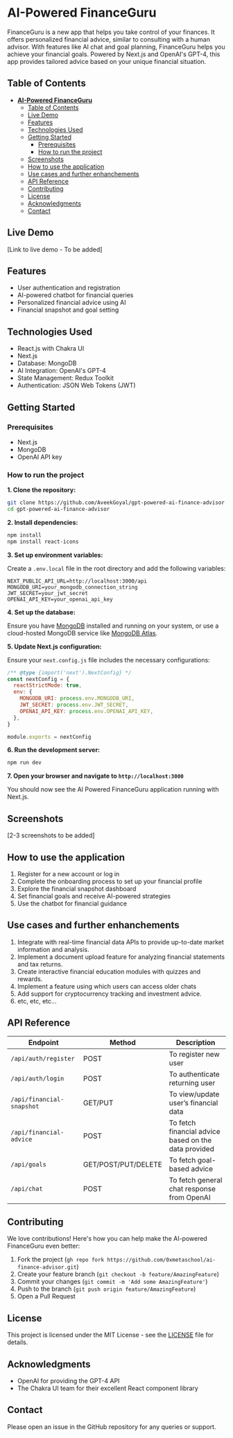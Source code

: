 # **AI-Powered FinanceGuru**

FinanceGuru is a new app that helps you take control of your finances. It offers personalized financial advice, similar to consulting with a human advisor. With features like AI chat and goal planning, FinanceGuru helps you achieve your financial goals. Powered by Next.js and OpenAI's GPT-4, this app provides tailored advice based on your unique financial situation.

## Table of Contents

- [**AI-Powered FinanceGuru**](#ai-powered-financeguru)
  - [Table of Contents](#table-of-contents)
  - [Live Demo](#live-demo)
  - [Features](#features)
  - [Technologies Used](#technologies-used)
  - [Getting Started](#getting-started)
    - [Prerequisites](#prerequisites)
    - [How to run the project](#how-to-run-the-project)
  - [Screenshots](#screenshots)
  - [How to use the application](#how-to-use-the-application)
  - [Use cases and further enhanchements](#use-cases-and-further-enhanchements)
  - [API Reference](#api-reference)
  - [Contributing](#contributing)
  - [License](#license)
  - [Acknowledgments](#acknowledgments)
  - [Contact](#contact)

## Live Demo

[Link to live demo - To be added]

## Features

- User authentication and registration
- AI-powered chatbot for financial queries
- Personalized financial advice using AI
- Financial snapshot and goal setting

## Technologies Used

- React.js with Chakra UI
- Next.js
- Database: MongoDB
- AI Integration: OpenAI's GPT-4
- State Management: Redux Toolkit
- Authentication: JSON Web Tokens (JWT)

## Getting Started

### Prerequisites

- Next.js
- MongoDB
- OpenAI API key

### How to run the project

**1. Clone the repository:**

```bash
git clone https://github.com/AveekGoyal/gpt-powered-ai-finance-advisor.git
cd gpt-powered-ai-finance-advisor
```

**2. Install dependencies:**

```bash
npm install
npm install react-icons
```

**3. Set up environment variables:**

Create a `.env.local` file in the root directory and add the following variables:

```
NEXT_PUBLIC_API_URL=http://localhost:3000/api
MONGODB_URI=your_mongodb_connection_string
JWT_SECRET=your_jwt_secret
OPENAI_API_KEY=your_openai_api_key
```

**4. Set up the database:**

Ensure you have [MongoDB](https://www.mongodb.com/) installed and running on your system, or use a cloud-hosted MongoDB service like [MongoDB Atlas](https://www.mongodb.com/products/platform/atlas-database).

**5. Update Next.js configuration:**

Ensure your `next.config.js` file includes the necessary configurations:

```jsx
/** @type {import('next').NextConfig} */
const nextConfig = {
  reactStrictMode: true,
  env: {
    MONGODB_URI: process.env.MONGODB_URI,
    JWT_SECRET: process.env.JWT_SECRET,
    OPENAI_API_KEY: process.env.OPENAI_API_KEY,
  },
}

module.exports = nextConfig
```

**6. Run the development server:**

```bash
npm run dev
```

**7. Open your browser and navigate to `http://localhost:3000`**

You should now see the AI Powered FinanceGuru  application running with Next.js.

## Screenshots

[2-3 screenshots to be added]

## How to use the application

1. Register for a new account or log in
2. Complete the onboarding process to set up your financial profile
3. Explore the financial snapshot dashboard
4. Set financial goals and receive AI-powered strategies
5. Use the chatbot for financial guidance

## Use cases and further enhanchements
1. Integrate with real-time financial data APIs to provide up-to-date market information and analysis.
2. Implement a document upload feature for analyzing financial statements and tax returns.
3. Create interactive financial education modules with quizzes and rewards.
4. Implement a feature using which users can access older chats
5. Add support for cryptocurrency tracking and investment advice.
6. etc, etc, etc...

## API Reference

| Endpoint | Method | Description |
| --- | --- | --- |
| `/api/auth/register` | POST | To register new user |
| `/api/auth/login` | POST | To authenticate returning user |
| `/api/financial-snapshot` | GET/PUT | To view/update user’s financial data |
| `/api/financial-advice` | POST | To fetch financial advice based on the data provided |
| `/api/goals` | GET/POST/PUT/DELETE | To fetch goal-based advice  |
| `/api/chat` | POST | To fetch general chat response from OpenAI |

## Contributing

We love contributions! Here's how you can help make the AI-powered FinanceGuru even better:

1. Fork the project (`gh repo fork https://github.com/0xmetaschool/ai-finance-advisor.git`)
2. Create your feature branch (`git checkout -b feature/AmazingFeature`)
3. Commit your changes (`git commit -m 'Add some AmazingFeature'`)
4. Push to the branch (`git push origin feature/AmazingFeature`)
5. Open a Pull Request

## License

This project is licensed under the MIT License - see the [LICENSE](https://www.notion.so/0xmetaschool/LICENSE) file for details.

## Acknowledgments

- OpenAI for providing the GPT-4 API
- The Chakra UI team for their excellent React component library

## Contact

Please open an issue in the GitHub repository for any queries or support.
